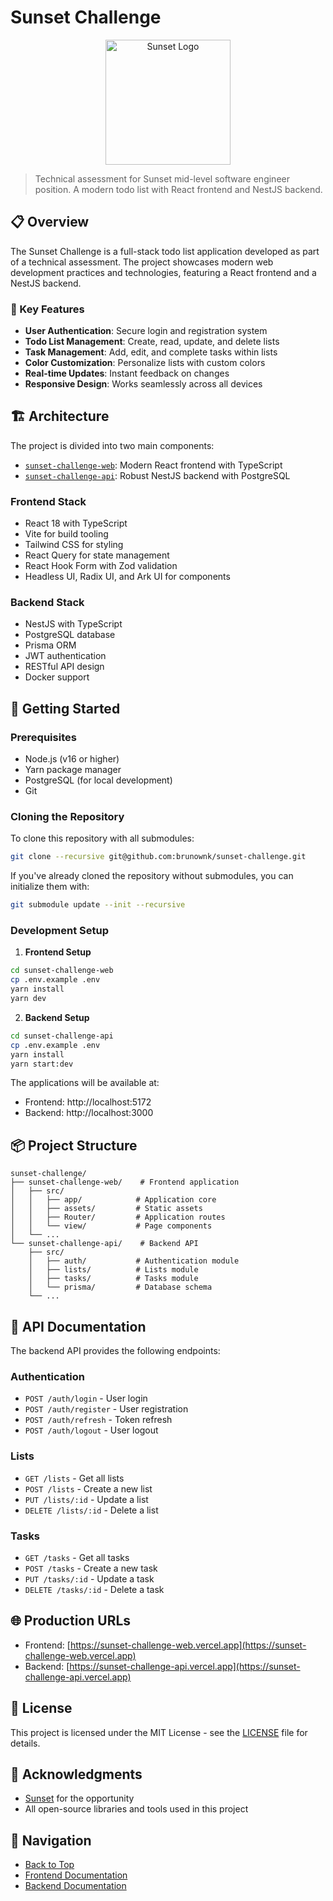 # Sunset Challenge

<p align="center">
  <img src="https://i.ibb.co/kch2SVb/sunset-logo.png" alt="Sunset Logo" width="200" />
</p>

> Technical assessment for Sunset mid-level software engineer position. A modern todo list with React frontend and NestJS backend.

## 📋 Overview

The Sunset Challenge is a full-stack todo list application developed as part of a technical assessment. The project showcases modern web development practices and technologies, featuring a React frontend and a NestJS backend.

### 🎯 Key Features

- **User Authentication**: Secure login and registration system
- **Todo List Management**: Create, read, update, and delete lists
- **Task Management**: Add, edit, and complete tasks within lists
- **Color Customization**: Personalize lists with custom colors
- **Real-time Updates**: Instant feedback on changes
- **Responsive Design**: Works seamlessly across all devices

## 🏗️ Architecture

The project is divided into two main components:

- [`sunset-challenge-web`](https://github.com/brunownk/sunset-challenge-web): Modern React frontend with TypeScript
- [`sunset-challenge-api`](https://github.com/brunownk/sunset-challenge-api): Robust NestJS backend with PostgreSQL

### Frontend Stack
- React 18 with TypeScript
- Vite for build tooling
- Tailwind CSS for styling
- React Query for state management
- React Hook Form with Zod validation
- Headless UI, Radix UI, and Ark UI for components

### Backend Stack
- NestJS with TypeScript
- PostgreSQL database
- Prisma ORM
- JWT authentication
- RESTful API design
- Docker support

## 🚀 Getting Started

### Prerequisites

- Node.js (v16 or higher)
- Yarn package manager
- PostgreSQL (for local development)
- Git

### Cloning the Repository

To clone this repository with all submodules:

```bash
git clone --recursive git@github.com:brunownk/sunset-challenge.git
```

If you've already cloned the repository without submodules, you can initialize them with:

```bash
git submodule update --init --recursive
```

### Development Setup

1. **Frontend Setup**
```bash
cd sunset-challenge-web
cp .env.example .env
yarn install
yarn dev
```

2. **Backend Setup**
```bash
cd sunset-challenge-api
cp .env.example .env
yarn install
yarn start:dev
```

The applications will be available at:
- Frontend: http://localhost:5172
- Backend: http://localhost:3000

## 📦 Project Structure

```
sunset-challenge/
├── sunset-challenge-web/    # Frontend application
│   ├── src/
│   │   ├── app/            # Application core
│   │   ├── assets/         # Static assets
│   │   ├── Router/         # Application routes
│   │   └── view/           # Page components
│   └── ...
└── sunset-challenge-api/    # Backend API
    ├── src/
    │   ├── auth/           # Authentication module
    │   ├── lists/          # Lists module
    │   ├── tasks/          # Tasks module
    │   └── prisma/         # Database schema
    └── ...
```

## 🔗 API Documentation

The backend API provides the following endpoints:

### Authentication
- `POST /auth/login` - User login
- `POST /auth/register` - User registration
- `POST /auth/refresh` - Token refresh
- `POST /auth/logout` - User logout

### Lists
- `GET /lists` - Get all lists
- `POST /lists` - Create a new list
- `PUT /lists/:id` - Update a list
- `DELETE /lists/:id` - Delete a list

### Tasks
- `GET /tasks` - Get all tasks
- `POST /tasks` - Create a new task
- `PUT /tasks/:id` - Update a task
- `DELETE /tasks/:id` - Delete a task

## 🌐 Production URLs

- Frontend: [https://sunset-challenge-web.vercel.app](https://sunset-challenge-web.vercel.app)
- Backend: [https://sunset-challenge-api.vercel.app](https://sunset-challenge-api.vercel.app)

## 📝 License

This project is licensed under the MIT License - see the [LICENSE](LICENSE) file for details.

## 🙏 Acknowledgments

- [Sunset](https://sunset-tires.com) for the opportunity
- All open-source libraries and tools used in this project

## 🔄 Navigation

* [Back to Top](#sunset-challenge)
* [Frontend Documentation](https://github.com/brunownk/sunset-challenge-web)
* [Backend Documentation](https://github.com/brunownk/sunset-challenge-api)